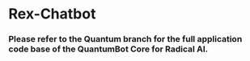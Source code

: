 # Rex-Chatbot

### Please refer to the Quantum branch for the full application code base of the QuantumBot Core for Radical AI.


